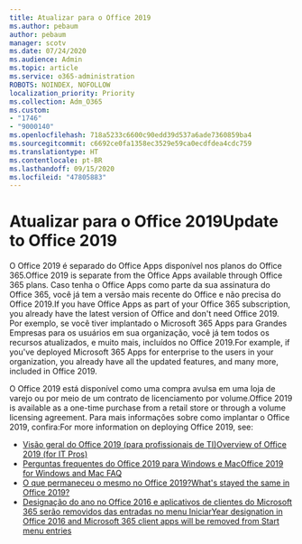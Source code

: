 ```yaml
---
title: Atualizar para o Office 2019
ms.author: pebaum
author: pebaum
manager: scotv
ms.date: 07/24/2020
ms.audience: Admin
ms.topic: article
ms.service: o365-administration
ROBOTS: NOINDEX, NOFOLLOW
localization_priority: Priority
ms.collection: Adm_O365
ms.custom:
- "1746"
- "9000140"
ms.openlocfilehash: 718a5233c6600c90edd39d537a6ade7360859ba4
ms.sourcegitcommit: c6692ce0fa1358ec3529e59ca0ecdfdea4cdc759
ms.translationtype: HT
ms.contentlocale: pt-BR
ms.lasthandoff: 09/15/2020
ms.locfileid: "47805883"
---
```

# <a name="update-to-office-2019"></a><span data-ttu-id="06076-102">Atualizar para o Office 2019</span><span class="sxs-lookup"><span data-stu-id="06076-102">Update to Office 2019</span></span>

<span data-ttu-id="06076-103">O Office 2019 é separado do Office Apps disponível nos planos do Office 365.</span><span class="sxs-lookup"><span data-stu-id="06076-103">Office 2019 is separate from the Office Apps available through Office 365 plans.</span></span> <span data-ttu-id="06076-104">Caso tenha o Office Apps como parte da sua assinatura do Office 365, você já tem a versão mais recente do Office e não precisa do Office 2019.</span><span class="sxs-lookup"><span data-stu-id="06076-104">If you have Office Apps as part of your Office 365 subscription, you already have the latest version of Office and don't need Office 2019.</span></span> <span data-ttu-id="06076-105">Por exemplo, se você tiver implantado o Microsoft 365 Apps para Grandes Empresas para os usuários em sua organização, você já tem todos os recursos atualizados, e muito mais, incluídos no Office 2019.</span><span class="sxs-lookup"><span data-stu-id="06076-105">For example, if you've deployed Microsoft 365 Apps for enterprise to the users in your organization, you already have all the updated features, and many more, included in Office 2019.</span></span>

<span data-ttu-id="06076-106">O Office 2019 está disponível como uma compra avulsa em uma loja de varejo ou por meio de um contrato de licenciamento por volume.</span><span class="sxs-lookup"><span data-stu-id="06076-106">Office 2019 is available as a one-time purchase from a retail store or through a volume licensing agreement.</span></span> <span data-ttu-id="06076-107">Para mais informações sobre como implantar o Office 2019, confira:</span><span class="sxs-lookup"><span data-stu-id="06076-107">For more information on deploying Office 2019, see:</span></span>  

- [<span data-ttu-id="06076-108">Visão geral do Office 2019 (para profissionais de TI)</span><span class="sxs-lookup"><span data-stu-id="06076-108">Overview of Office 2019 (for IT Pros)</span></span>](https://docs.microsoft.com/deployoffice/office2019/overview)  
- [<span data-ttu-id="06076-109">Perguntas frequentes do Office 2019 para Windows e Mac</span><span class="sxs-lookup"><span data-stu-id="06076-109">Office 2019 for Windows and Mac FAQ</span></span>](https://support.microsoft.com/help/4133312)  
- [<span data-ttu-id="06076-110">O que permaneceu o mesmo no Office 2019?</span><span class="sxs-lookup"><span data-stu-id="06076-110">What's stayed the same in Office 2019?</span></span>](https://docs.microsoft.com/deployoffice/office2019/overview#whats-stayed-the-same-in-office-2019)  
- [<span data-ttu-id="06076-111">Designação do ano no Office 2016 e aplicativos de clientes do Microsoft 365 serão removidos das entradas no menu Iniciar</span><span class="sxs-lookup"><span data-stu-id="06076-111">Year designation in Office 2016 and Microsoft 365 client apps will be removed from Start menu entries</span></span>](https://support.office.com/article/8fe5e052-76d2-49de-af30-2e84ed3da907?wt.mc_id=Alchemy_ClientDIA)